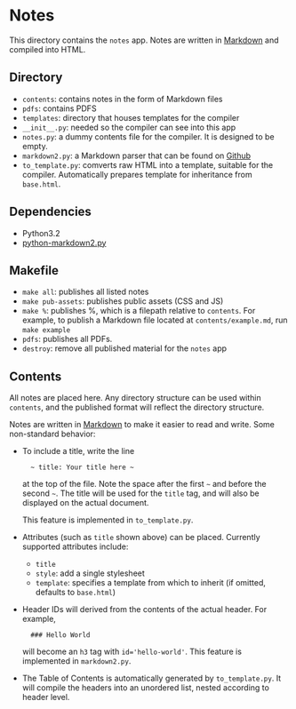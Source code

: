 Notes
=====

This directory contains the `notes` app. Notes are written in
[Markdown](http://daringfireball.net/projects/markdown/syntax) and
compiled into HTML.

Directory
---------

* `contents`: contains notes in the form of Markdown files
* `pdfs`: contains PDFS
* `templates`: directory that houses templates for the compiler
* `__init__.py`: needed so the compiler can see into this app
* `notes.py`: a dummy contents file for the compiler. It is designed
  to be empty.
* `markdown2.py`: a Markdown parser that can be found on
  [Github](http://daringfireball.net/projects/markdown/syntax)
* `to_template.py`: comverts raw HTML into a template, suitable for
  the compiler. Automatically prepares template for inheritance from
  `base.html`.

Dependencies
------------

* Python3.2
* [python-markdown2.py](https://github.com/trentm/python-markdown2)

Makefile
--------

* `make all`: publishes all listed notes
* `make pub-assets`: publishes public assets (CSS and JS)
* `make %`: publishes %, which is a filepath relative to `contents`.
  For example, to publish a Markdown file located at
  `contents/example.md`, run `make example`
* `pdfs`: publishes all PDFs.
* `destroy`: remove all published material for the `notes` app

Contents
--------

All notes are placed here. Any directory structure can be used within
`contents`, and the published format will reflect the directory
structure.

Notes are written in
[Markdown](https://github.com/trentm/python-markdown2) to make it
easier to read and write. Some non-standard behavior:

* To include a title, write the line

        ~ title: Your title here ~

  at the top of the file. Note the space after the first `~` and before
  the second `~`. The title will be used for the `title` tag, and will
  also be displayed on the actual document.

  This feature is implemented in `to_template.py`.

* Attributes (such as `title` shown above) can be placed. Currently
  supported attributes include:
    * `title`
    * `style`: add a single stylesheet
    * `template`: specifies a template from which to inherit (if
      omitted, defaults to `base.html`)

* Header IDs will derived from the contents of the actual header. For
  example,

        ### Hello World

  will become an `h3` tag with `id='hello-world'`. This feature is
  implemented in `markdown2.py`.

* The Table of Contents is automatically generated by
  `to_template.py`. It will compile the headers into an unordered
  list, nested according to header level.
